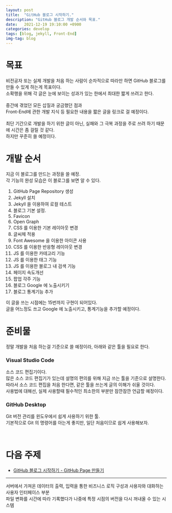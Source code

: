 ```yaml
---
layout: post
title:  "GitHub 블로그 시작하기."
description: "GitHub 블로그 개발 순서와 목표."
date:   2021-12-19 19:10:00 +0900
categories: develop
tags: [blog, jekyll, Front-End]
img-tag: blog
---
```

 
# 목표
비전공자 또는 실제 개발을 처음 하는 사람이 순차적으로 따라만 하면 GitHub 블로그를 만들 수 있게 하는게 목표이다.    
소확행을 위해 각 글은 눈에 보이는 성과가 있는 한에서 최대한 짧게 쓰려고 한다.   
<br>
중간에 겪었던 모든 삽질과 궁금했던 점과   
<span class="tooltip" id="id-1">Front-End</span>에 관한 개발 지식 등 필요한 내용을 짧은 글을 링크로 걸 예정이다.  
<br>
최단 기간으로 개발을 하기 위한 글이 아닌, 실패와 그 극복 과정을 주로 쓰려 하기 때문에 시간은 좀 걸릴 것 같다.  
하지만  꾸준히 쓸 예정이다.  


# 개발 순서
지금 이 블로그를 만드는 과정을 쓸 예정.  
각 기능의 완성 모습은 이 블로그를 보면 알 수 있다.  

 1. GitHub Page Repository 생성
 2. Jekyll 설치
 3. Jekyll 을 이용하여 로컬 테스트
 4. 블로그 기본 설정.
 5. Favicon
 6. Open Graph
 7. CSS 를 이용한 기본 레이아웃 변경
 8. 글씨체 적용
 9. Font Awesome 을 이용한 아이콘 사용
 10. CSS 를 이용한 반응형 레이아웃 변경
 11. JS 를 이용한 카테고리 기능
 12. JS 를 이용한 태그 기능
 13. JS 를 이용한 블로그 내 검색 기능
 14. 페이지 속도개선
 15. 팝업 각주 기능
 16. 블로그 Google 에 노출시키기
 17. 블로그 통계기능 추가

이 글을 쓰는 시점에는 15번까지 구현이 되어있다.  
글을 어느정도 쓰고 Google 에 노출시키고, 통계기능을 추가할 예정이다.  


# 준비물
정말 개발을 처음 하는걸 기준으로 쓸 예정이라, 아래와 같은 툴을 필요로 한다.  


### Visual Studio Code
소스 코드 편집기이다.  
많은 소스 코드 편집기가 있는데 설명의 편의를 위해 지금 쓰는 툴을 기준으로 설명한다.  
따라서 소스 코드 편집을 처음 한다면, 같은 툴을 쓰는게 글의 이해가 쉬울 것이다.  
사용법에 대해선, 실제 사용할때 필수적인 최소한의 부분만 잠깐잠깐 언급할 예정이다.     


### GitHub Desktop
Git <span class="tooltip" id="id-2">버전 관리</span>를 윈도우에서 쉽게 사용하기 위한 툴.  
기본적으로 Git 의 명령어를 아는게 좋지만, 일단 처음이므로 쉽게 사용해보자.   


<br>

# 다음 주제
- [GitHub 블로그 시작하기 - GitHub Page 만들기][start-github]

<hr>

[start-github]: /develop/2021/12/20/blog-start-github.html

<div class="tooltip-desc">
  <div class="tooltip-description" id="desc-1">서버에서 가져온 데이터의 출력, 입력을 통한 비즈니스 로직 구성과 사용자와 대화하는 사용자 인터페이스 부분</div>
  <div class="tooltip-description" id="desc-2">파일 변화를 시간에 따라 기록했다가 나중에 특정 시점의 버전을 다시 꺼내올 수 있는 시스템</div>
</div>